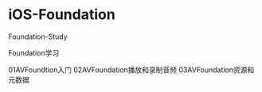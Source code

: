 # iOS-Foundation
Foundation-Study

Foundation学习

01AVFoundtion入门
02AVFoundation播放和录制音频
03AVFoundation资源和元数据

